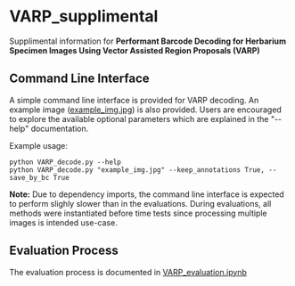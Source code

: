 # VARP_supplimental
Supplimental information for __Performant Barcode Decoding for Herbarium Specimen Images Using Vector Assisted Region Proposals (VARP)__

## Command Line Interface
A simple command line interface is provided for VARP decoding. An example image ([example_img.jpg](https://github.com/CapPow/VARP_supplimental/blob/master/example_img.jpg)) is also provided. Users are encouraged to explore the available optional parameters which are explained in the "--help" documentation.

Example usage: 
~~~
python VARP_decode.py --help
python VARP_decode.py "example_img.jpg" --keep_annotations True, --save_by_bc True
~~~

__Note:__ Due to dependency imports, the command line interface is expected to perform slighly slower than in the evaluations. During evaluations, all methods were instantiated before time tests since processing multiple images is intended use-case.

## Evaluation Process
The evaluation process is documented in [VARP_evaluation.ipynb](https://github.com/CapPow/VARP_supplimental/blob/master/VARP_evaluation.ipynb)
